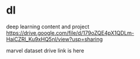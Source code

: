# dl
deep learning content and project
https://drive.google.com/file/d/179oZQE4pX1QDLm-HaiCZRl_Ku9xHQ5nl/view?usp=sharing

marvel dataset drive link is here 
